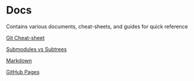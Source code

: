 # Docs
Contains various documents, cheat-sheets, and guides for quick reference

[Git Cheat-sheet](https://services.github.com/on-demand/downloads/github-git-cheat-sheet/)

[Submodules vs Subtrees](https://services.github.com/on-demand/downloads/submodule-vs-subtree-cheat-sheet/)

[Markdown](https://help.github.com/articles/basic-writing-and-formatting-syntax/)

[GitHub Pages](https://pages.github.com/)
